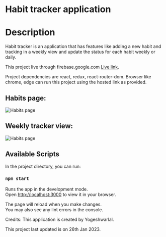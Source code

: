 # Habit tracker application

# Description
Habit tracker is an application that has features like adding a new habit and tracking in a weekly view and update the status for each habit weekly or daily.

This project live through firebase.google.com [Live link](https://habit-tracker-ef3c4.web.app/).

Project dependencies are react, redux, react-router-dom. 
Browser like chrome, edge can run this project using the hosted link as provided.

## Habits page:

![Habits page](https://i.ibb.co/Wyq0BSm/habit.png)


## Weekly tracker view:

![Habits page](https://i.ibb.co/0CNbmSC/habit.png)



## Available Scripts

In the project directory, you can run:

### `npm start`

Runs the app in the development mode.\
Open [http://localhost:3000](http://localhost:3000) to view it in your browser.

The page will reload when you make changes.\
You may also see any lint errors in the console.


Credits: This application is created by Yogeshwarlal.

This project last updated is on 26th Jan 2023.
